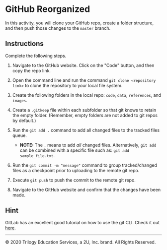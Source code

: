 # GitHub Reorganized

In this activity, you will clone your GitHub repo, create a folder structure, and then push those changes to the `master` branch.

## Instructions

Complete the following steps.

1. Navigate to the GitHub website.  Click on the "Code" button, and then copy the repo link.

2. Open the command line and run the command `git clone <repository link>` to clone the repository to your local file system.

3. Create the following folders in the local repo: `code`, `data`, `references`, and `images`.

4. Create a `.gitkeep` file within each subfolder so that git knows to retain the empty folder. (Remember, empty folders are not added to git repos by default.)

5. Run the `git add .` command to add all changed files to the tracked files queue.     
    * **NOTE:** The `.` means to add *all* changed files. Alternatively, `git add` can be combined with a specific file such as: `git add sample_file.txt`.

6. Run the `git commit -m "message"` command to group tracked/changed files as a checkpoint prior to uploading to the remote git repo.

7. Execute `git push` to push the commit to the remote git repo.

8. Navigate to the GitHub website and confirm that the changes have been made.

## Hint

GitLab has an excellent good tutorial on how to use the git CLI. Check it out [here](https://docs.gitlab.com/ee/gitlab-basics/start-using-git.html).

---
© 2020 Trilogy Education Services, a 2U, Inc. brand. All Rights Reserved.
